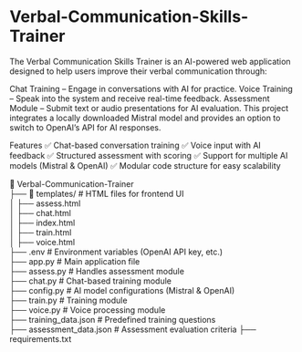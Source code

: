 # Verbal-Communication-Skills-Trainer

The Verbal Communication Skills Trainer is an AI-powered web application designed to help users improve their verbal communication through:

Chat Training – Engage in conversations with AI for practice.
Voice Training – Speak into the system and receive real-time feedback.
Assessment Module – Submit text or audio presentations for AI evaluation.
This project integrates a locally downloaded Mistral model and provides an option to switch to OpenAI’s API for AI responses.

Features
✅ Chat-based conversation training
✅ Voice input with AI feedback
✅ Structured assessment with scoring
✅ Support for multiple AI models (Mistral & OpenAI)
✅ Modular code structure for easy scalability

📂 Verbal-Communication-Trainer  
 ├── 📂 templates/          # HTML files for frontend UI  
 │   ├── assess.html  
 │   ├── chat.html  
 │   ├── index.html  
 │   ├── train.html  
 │   ├── voice.html             
 ├── .env                   # Environment variables (OpenAI API key, etc.)  
 ├── app.py                 # Main application file  
 ├── assess.py              # Handles assessment module  
 ├── chat.py                # Chat-based training module  
 ├── config.py              # AI model configurations (Mistral & OpenAI)  
 ├── train.py               # Training module  
 ├── voice.py               # Voice processing module  
 ├── training_data.json      # Predefined training questions  
 ├── assessment_data.json    # Assessment evaluation criteria 
 ├── requirements.txt

